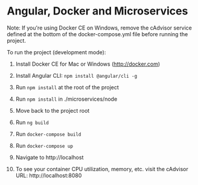 # Angular, Docker and Microservices

Note: If you're using Docker CE on Windows, remove the cAdvisor service defined at the bottom of the
docker-compose.yml file before running the project. 

To run the project (development mode):

1. Install Docker CE for Mac or Windows (http://docker.com)

1. Install Angular CLI: `npm install @angular/cli -g`

1. Run `npm install` at the root of the project

1. Run `npm install` in ./microservices/node

1. Move back to the project root

1. Run `ng build`

1. Run `docker-compose build`

1. Run `docker-compose up`

1. Navigate to http://localhost

1. To see your container CPU utilization, memory, etc. visit the
cAdvisor URL: http://localhost:8080